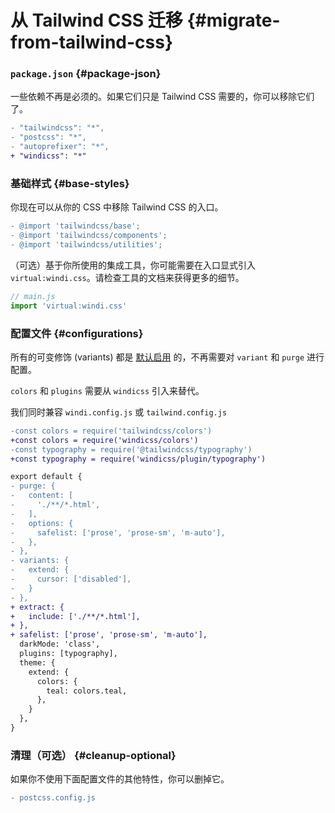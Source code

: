 [auto]: /features/value-auto-infer
[design]: /posts/story

# 从 Tailwind CSS 迁移 {#migrate-from-tailwind-css}

### `package.json` {#package-json}

一些依赖不再是必须的。如果它们只是 Tailwind CSS 需要的，你可以移除它们了。

```diff
- "tailwindcss": "*",
- "postcss": "*",
- "autoprefixer": "*",
+ "windicss": "*"
```

### 基础样式 {#base-styles}

你现在可以从你的 CSS 中移除 Tailwind CSS 的入口。

```diff
- @import 'tailwindcss/base';
- @import 'tailwindcss/components';
- @import 'tailwindcss/utilities';
```

（可选）基于你所使用的集成工具，你可能需要在入口显式引入 `virtual:windi.css`。请检查工具的文档来获得更多的细节。

```js
// main.js
import 'virtual:windi.css'
```

### 配置文件 {#configurations}

所有的可变修饰 (variants) 都是 [默认启用][auto] 的，不再需要对 `variant` 和 `purge` 进行配置。

`colors` 和 `plugins` 需要从 `windicss` 引入来替代。

我们同时兼容 `windi.config.js` 或 `tailwind.config.js`

```diff
-const colors = require('tailwindcss/colors')
+const colors = require('windicss/colors')
-const typography = require('@tailwindcss/typography')
+const typography = require('windicss/plugin/typography')

export default {
- purge: {
-   content: [
-     './**/*.html',
-   ],
-   options: {
-     safelist: ['prose', 'prose-sm', 'm-auto'],
-   },
- },
- variants: {
-   extend: {
-     cursor: ['disabled'],
-   }
- },
+ extract: {
+   include: ['./**/*.html'],
+ },
+ safelist: ['prose', 'prose-sm', 'm-auto'],
  darkMode: 'class',
  plugins: [typography],
  theme: {
    extend: {
      colors: {
        teal: colors.teal,
      },
    }
  },
}
```

### 清理（可选） {#cleanup-optional}

如果你不使用下面配置文件的其他特性，你可以删掉它。

```diff
- postcss.config.js
```
